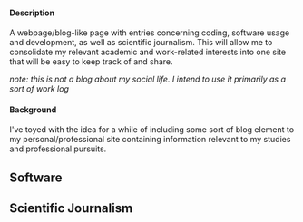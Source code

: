 #### Description ####

A webpage/blog-like page with entries concerning coding, software usage and 
development, as well as scientific journalism. This will allow me to consolidate
my relevant academic and work-related interests into one site that will be easy 
to keep track of and share.
 
_note: this is not a blog about my social life. I intend to use it primarily as a sort
 of work log_

#### Background ####
I've toyed with the idea for a while of including some sort of blog element to my 
  personal/professional site containing information relevant to my studies and 
  professional pursuits.

## Software ##

## Scientific Journalism ##
